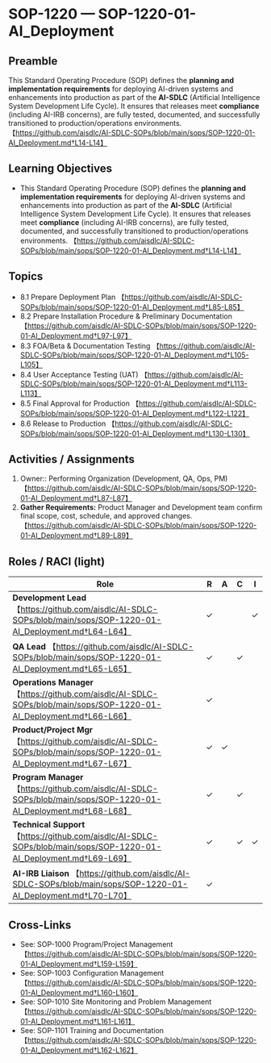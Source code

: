 # SOP-1220 — SOP-1220-01-AI\_Deployment

## Preamble
This Standard Operating Procedure (SOP) defines the **planning and implementation requirements** for deploying AI-driven systems and enhancements into production as part of the **AI-SDLC** (Artificial Intelligence System Development Life Cycle). It ensures that releases meet **compliance** (including AI-IRB concerns), are fully tested, documented, and successfully transitioned to production/operations environments. 【https://github.com/aisdlc/AI-SDLC-SOPs/blob/main/sops/SOP-1220-01-AI_Deployment.md†L14-L14】

## Learning Objectives
- This Standard Operating Procedure (SOP) defines the **planning and implementation requirements** for deploying AI-driven systems and enhancements into production as part of the **AI-SDLC** (Artificial Intelligence System Development Life Cycle). It ensures that releases meet **compliance** (including AI-IRB concerns), are fully tested, documented, and successfully transitioned to production/operations environments. 【https://github.com/aisdlc/AI-SDLC-SOPs/blob/main/sops/SOP-1220-01-AI_Deployment.md†L14-L14】

## Topics
- 8.1 Prepare Deployment Plan 【https://github.com/aisdlc/AI-SDLC-SOPs/blob/main/sops/SOP-1220-01-AI_Deployment.md†L85-L85】
- 8.2 Prepare Installation Procedure & Preliminary Documentation 【https://github.com/aisdlc/AI-SDLC-SOPs/blob/main/sops/SOP-1220-01-AI_Deployment.md†L97-L97】
- 8.3 FOA/Beta & Documentation Testing 【https://github.com/aisdlc/AI-SDLC-SOPs/blob/main/sops/SOP-1220-01-AI_Deployment.md†L105-L105】
- 8.4 User Acceptance Testing (UAT) 【https://github.com/aisdlc/AI-SDLC-SOPs/blob/main/sops/SOP-1220-01-AI_Deployment.md†L113-L113】
- 8.5 Final Approval for Production 【https://github.com/aisdlc/AI-SDLC-SOPs/blob/main/sops/SOP-1220-01-AI_Deployment.md†L122-L122】
- 8.6 Release to Production 【https://github.com/aisdlc/AI-SDLC-SOPs/blob/main/sops/SOP-1220-01-AI_Deployment.md†L130-L130】

## Activities / Assignments
1) Owner:: Performing Organization (Development, QA, Ops, PM) 【https://github.com/aisdlc/AI-SDLC-SOPs/blob/main/sops/SOP-1220-01-AI_Deployment.md†L87-L87】
2) **Gather Requirements:** Product Manager and Development team confirm final scope, cost, schedule, and approved changes. 【https://github.com/aisdlc/AI-SDLC-SOPs/blob/main/sops/SOP-1220-01-AI_Deployment.md†L89-L89】

## Roles / RACI (light)
| Role | R | A | C | I |
|---|---|---|---|---|
| **Development Lead** 【https://github.com/aisdlc/AI-SDLC-SOPs/blob/main/sops/SOP-1220-01-AI_Deployment.md†L64-L64】 | ✓ |  |  | ✓ |
| **QA Lead** 【https://github.com/aisdlc/AI-SDLC-SOPs/blob/main/sops/SOP-1220-01-AI_Deployment.md†L65-L65】 | ✓ |  | ✓ |  |
| **Operations Manager** 【https://github.com/aisdlc/AI-SDLC-SOPs/blob/main/sops/SOP-1220-01-AI_Deployment.md†L66-L66】 | ✓ |  |  |  |
| **Product/Project Mgr** 【https://github.com/aisdlc/AI-SDLC-SOPs/blob/main/sops/SOP-1220-01-AI_Deployment.md†L67-L67】 | ✓ | ✓ |  |  |
| **Program Manager** 【https://github.com/aisdlc/AI-SDLC-SOPs/blob/main/sops/SOP-1220-01-AI_Deployment.md†L68-L68】 | ✓ |  | ✓ |  |
| **Technical Support** 【https://github.com/aisdlc/AI-SDLC-SOPs/blob/main/sops/SOP-1220-01-AI_Deployment.md†L69-L69】 | ✓ |  | ✓ | ✓ |
| **AI-IRB Liaison** 【https://github.com/aisdlc/AI-SDLC-SOPs/blob/main/sops/SOP-1220-01-AI_Deployment.md†L70-L70】 | ✓ |  |  |  |

## Cross-Links
- See: SOP-1000 Program/Project Management 【https://github.com/aisdlc/AI-SDLC-SOPs/blob/main/sops/SOP-1220-01-AI_Deployment.md†L159-L159】
- See: SOP-1003 Configuration Management 【https://github.com/aisdlc/AI-SDLC-SOPs/blob/main/sops/SOP-1220-01-AI_Deployment.md†L160-L160】
- See: SOP-1010 Site Monitoring and Problem Management 【https://github.com/aisdlc/AI-SDLC-SOPs/blob/main/sops/SOP-1220-01-AI_Deployment.md†L161-L161】
- See: SOP-1101 Training and Documentation 【https://github.com/aisdlc/AI-SDLC-SOPs/blob/main/sops/SOP-1220-01-AI_Deployment.md†L162-L162】
